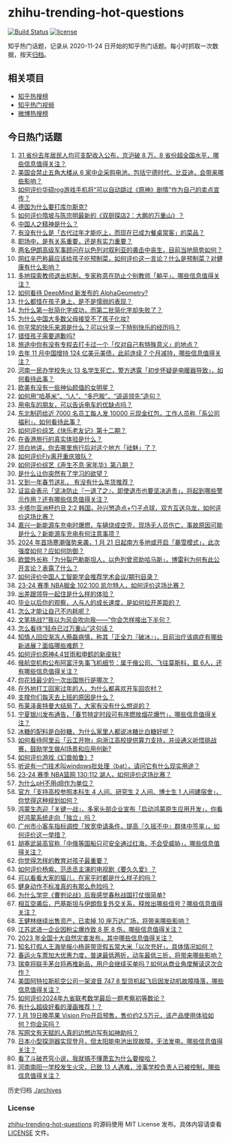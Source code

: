 # zhihu-trending-hot-questions

[![Build Status](https://github.com/justjavac/zhihu-trending-hot-questions/workflows/ci/badge.svg?branch=master)](https://github.com/justjavac/zhihu-trending-hot-questions/actions)
[![license](https://img.shields.io/github/license/justjavac/zhihu-trending-hot-questions)](https://github.com/justjavac/zhihu-trending-hot-questions/blob/master/LICENSE)

知乎热门话题，记录从 2020-11-24
日开始的知乎热门话题。每小时抓取一次数据，按天[归档](./archives)。

## 相关项目

- [知乎热搜榜](https://github.com/justjavac/zhihu-trending-top-search)
- [知乎热门视频](https://github.com/justjavac/zhihu-trending-hot-video)
- [微博热搜榜](https://github.com/justjavac/weibo-trending-hot-search)

## 今日热门话题

<!-- BEGIN -->
<!-- 最后更新时间 Sun Jan 21 2024 16:06:51 GMT+0800 (China Standard Time) -->

1. [31 省份去年居民人均可支配收入公布，京沪破 8 万，8 省份超全国水平，哪些信息值得关注？](https://www.zhihu.com/question/640488828)
1. [美国会禁止五角大楼从 6 家中企采购电池，包括宁德时代、比亚迪，会带来哪些影响？](https://www.zhihu.com/question/640544601)
1. [如何评价华硕rog游戏手机将“可以自动跳过《原神》剧情”作为自己的卖点宣传？](https://www.zhihu.com/question/640497228)
1. [德国为什么要打库尔斯克?](https://www.zhihu.com/question/629782477)
1. [如何评价隋坡与陈宗明最新的《双厨探店2：大鹏的万重山》？](https://www.zhihu.com/question/639911356)
1. [中国人之精神是什么？](https://www.zhihu.com/question/639592135)
1. [有没有什么是「古代过年才能吃上，而现在已成为餐桌常客」的菜品？](https://www.zhihu.com/question/638216825)
1. [职场中，是有关系重要，还是有实力重要？](https://www.zhihu.com/question/640071284)
1. [两名伊朗高级军事顾问在以色列对叙利亚的袭击中丧生，目前当地局势如何？](https://www.zhihu.com/question/640449604)
1. [网红辛巴称最应该给孩子吃预制菜，如何评价这一言论？什么是预制菜？对健康有什么影响？](https://www.zhihu.com/question/640407265)
1. [多地探索教师退出机制，专家称意在防止个别教师「躺平」，哪些信息值得关注？](https://www.zhihu.com/question/639343572)
1. [如何看待 DeepMind 新发布的 AlphaGeometry?](https://www.zhihu.com/question/640049082)
1. [什么都怪在孩子身上，是不是懦弱的表现？](https://www.zhihu.com/question/639865062)
1. [为什么第一批简化字成功，而第二批简化字却失败了？](https://www.zhihu.com/question/26940415)
1. [为什么中国大多数父母接受不了孩子化妆?](https://www.zhihu.com/question/640204152)
1. [你平常的快乐来源是什么？可以分享一下特别快乐的经历吗？](https://www.zhihu.com/question/640365817)
1. [错怪孩子需要道歉吗?](https://www.zhihu.com/question/639749626)
1. [旅途中你有没有专程去打卡过一个「仅对自己有特殊意义」的地点？](https://www.zhihu.com/question/640078878)
1. [去年 11 月中国增持 124 亿美元美债，此前连续 7 个月减持，哪些信息值得关注？](https://www.zhihu.com/question/640535513)
1. [河南一民办学校失火 13 名学生死亡，警方透露「初步怀疑是电暖器导致」，如何看待此事？](https://www.zhihu.com/question/640499560)
1. [欧美有没有一些神仙颜值的女明星？](https://www.zhihu.com/question/638028802)
1. [如何用“哈基米”、“i人”、“多巴胺”、“遥遥领先”造句？](https://www.zhihu.com/question/636134311)
1. [用电车的朋友，可以告诉电车的优缺点吗？](https://www.zhihu.com/question/640079737)
1. [东北制药给近 7000 名员工每人发 10000 元现金红包，工作人员称「系公司福利」，如何看待此事？](https://www.zhihu.com/question/640241833)
1. [如何评价综艺《快乐老友记》第十二期？](https://www.zhihu.com/question/640220565)
1. [在香港旅行的真实体验是什么？](https://www.zhihu.com/question/638918742)
1. [坦白地讲，你去哪里旅行后对这个地方「祛魅」了？](https://www.zhihu.com/question/640054839)
1. [如何评价Fly离开重庆狼队？](https://www.zhihu.com/question/640202224)
1. [如何评价综艺《声生不息·家年华》第八期？](https://www.zhihu.com/question/640373192)
1. [是什么让你突然有了学习的欲望？](https://www.zhihu.com/question/369033564)
1. [又到一年春节送礼， 有没有什么年货推荐？](https://www.zhihu.com/question/438127656)
1. [证监会表示「坚决防止『一退了之』，即使退市也要坚决追责」，将起到哪些警示作用？还有哪些信息值得关注？](https://www.zhihu.com/question/640259821)
1. [卡塔尔亚洲杯约旦 2:2 韩国，孙兴慜造点+勺子点球，双方互送乌龙，如何评价这场比赛？](https://www.zhihu.com/question/640466594)
1. [嘉兴一新能源车充电时爆燃，车辆烧成空壳，现场无人员伤亡，事故原因可能是什么？新能源车充电有何注意事项？](https://www.zhihu.com/question/640425893)
1. [2024 年首场寒潮强势来袭，1 月 21 日起南方多地或开启「暴雪模式」，此次强度如何？应如何防御？](https://www.zhihu.com/question/640445858)
1. [欧盟外长称「为分裂巴勒斯坦人，以色列曾资助哈马斯」，博雷利为何有此公开言论？表露了什么？](https://www.zhihu.com/question/640401954)
1. [如何评价中国人工智能学会推荐学术会议/期刊目录？](https://www.zhihu.com/question/640261425)
1. [23-24 赛季 NBA掘金 102:100 凯尔特人，如何评价这场比赛？](https://www.zhihu.com/question/640357098)
1. [出差跟领导一起住是什么样的体验？](https://www.zhihu.com/question/55490206)
1. [毕业以后你的观察，人与人的成长速度，是如何拉开差距的？](https://www.zhihu.com/question/638891401)
1. [怎么才能让自己不内耗呢？](https://www.zhihu.com/question/640157006)
1. [文笔挑战?“我以为风会吹向我——”你会怎样接出下半句？](https://www.zhihu.com/question/640202698)
1. [怎么看待“轻舟已过万重山”这句话？](https://www.zhihu.com/question/307317245)
1. [知情人回应渐冻人蔡磊病情，称其「正全力『破冰』」，目前治疗该病症有哪些新进展？面临哪些难题？](https://www.zhihu.com/question/640472138)
1. [如何评价原神4.4甘雨和申鹤的新皮肤?](https://www.zhihu.com/question/640318199)
1. [俄航空机构公布阿富汗失事飞机细节：属于俄公司、飞往莫斯科，载 6人，还有哪些信息值得关注？](https://www.zhihu.com/question/640550766)
1. [你花钱最少的一次出国旅行是哪次？](https://www.zhihu.com/question/640079038)
1. [在外地打工回家过年的人，为什么都喜欢开车回农村？](https://www.zhihu.com/question/637665519)
1. [支撑你们每天去上班的原因是什么？](https://www.zhihu.com/question/634033265)
1. [布莱泽奥特曼大结局了，大家有没有什么想说的？](https://www.zhihu.com/question/640373918)
1. [宁夏银川发布通告，「春节特定时段可有序燃放烟花爆竹」，哪些信息值得关注？](https://www.zhihu.com/question/640211033)
1. [冰糖的配料是白砂糖，为什么家里人都说冰糖比白糖好呢？](https://www.zhihu.com/question/574955927)
1. [如何看待阿里云「云工开物」向浙江高校提供算力支持，并设通义听悟挑战赛，鼓励学生做AI场景和应用创新?](https://www.zhihu.com/question/640253252)
1. [如何评价游戏《幻兽帕鲁》?](https://www.zhihu.com/question/640146006)
1. [听说有一门技术叫windows批处理（bat），请问它有什么现实用途？](https://www.zhihu.com/question/333433046)
1. [23-24 赛季 NBA篮网 130:112 湖人，如何评价这场比赛？](https://www.zhihu.com/question/640372854)
1. [为什么pH不用dB作为单位？](https://www.zhihu.com/question/639579283)
1. [官方「支持高校参照本科生 4 人间、研究生 2 人间、博士生 1 人间建宿舍」，你觉得这种规划如何？](https://www.zhihu.com/question/640181986)
1. [鸿蒙生态迎「关键一战」，多家头部企业宣布「启动鸿蒙原生应用开发」，你看好鸿蒙系统走向「独立」吗？](https://www.zhihu.com/question/639562245)
1. [广州市小客车指标调控「放宽申请条件，提高『久摇不中』群体中签率」，如何评价这一举措？](https://www.zhihu.com/question/640252038)
1. [胡塞武装高官称「中俄等国船只可安全通过红海，不会受威胁」，哪些信息值得关注？](https://www.zhihu.com/question/640218017)
1. [你觉得怎样的教育对孩子最重要？](https://www.zhihu.com/question/606344109)
1. [如何评价杨紫、范丞丞主演的电视剧《要久久爱》？](https://www.zhihu.com/question/640447972)
1. [可以看看大家的猫儿，在家平时都是什么样子的吗？](https://www.zhihu.com/question/611324104)
1. [健身动作不标准真的有那么危险吗？](https://www.zhihu.com/question/442725335)
1. [为什么学完《曹刿论战》后我感觉春秋战国打仗很简单?](https://www.zhihu.com/question/638629725)
1. [相互空袭后，巴基斯坦与伊朗恢复外交关系，释放出哪些信号？哪些信息值得关注？](https://www.zhihu.com/question/640379718)
1. [王健林继续出售资产，已卖掉 10 座万达广场，将带来哪些影响？](https://www.zhihu.com/question/640375219)
1. [江苏武进一企业因粉尘爆炸致 8 死 8 伤，哪些信息值得关注？](https://www.zhihu.com/question/640383620)
1. [2023 年全国十大自然灾害发布，其中哪些信息值得关注？](https://www.zhihu.com/question/640370852)
1. [知名打假人王海举报小杨哥带货假五常大米「以次充好」，具体情况如何？](https://www.zhihu.com/question/640356946)
1. [春运火车票加大优惠力度，普速最低两折，动车最低三折，将带来哪些影响？](https://www.zhihu.com/question/640203470)
1. [瑞幸将联手茅台将再推新品，用户会继续买单吗？如何从商业角度解读这次合作？](https://www.zhihu.com/question/640307717)
1. [美国阿特拉斯航空公司一架波音 747 8 型货机起飞后因发动机故障降落，哪些信息值得关注？](https://www.zhihu.com/question/640243143)
1. [如何评价2024年九省联考数学最后一题考察初等数论？](https://www.zhihu.com/question/640280992)
1. [有什么超级好看的漫画推荐！？](https://www.zhihu.com/question/355871685)
1. [1 月 19日晚苹果 Vision Pro开启预售，售价约2.5万元，该产品使用体验如何？你会买吗？](https://www.zhihu.com/question/640322086)
1. [写网文有天赋的人真的边想边写有如神助吗？](https://www.zhihu.com/question/640110157)
1. [日本小型探测器实现登月，但太阳能电池出现故障，无法发电，哪些信息值得关注？](https://www.zhihu.com/question/640356545)
1. [看了斗破苍穹小说，我就搞不懂萧玄为什么要梭哈？](https://www.zhihu.com/question/639893743)
1. [河南南阳一学校发生火灾，已致 13 人遇难，涉事学校负责人已被控制，哪些信息值得关注？](https://www.zhihu.com/question/640357959)

<!-- END -->

历史归档 [./archives](./archives)

### License

[zhihu-trending-hot-questions](https://github.com/justjavac/zhihu-trending-hot-questions)
的源码使用 MIT License 发布。具体内容请查看 [LICENSE](./LICENSE) 文件。
